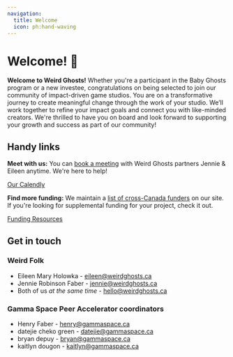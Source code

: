 ```yaml
---
navigation:
  title: Welcome
  icon: ph:hand-waving
---
```

# Welcome! 👻

**Welcome to Weird Ghosts!** Whether you're a participant in the Baby Ghosts program or a new investee, congratulations on being selected to join our community of impact-driven game studios. You are on a transformative journey to create meaningful change through the work of your studio. We’ll work together to refine your impact goals and connect you with like-minded creators. We're thrilled to have you on board and look forward to supporting your growth and success as part of our community!

## Handy links

**Meet with us:** You can [book a meeting](https://calendly.com/weird-ghosts/meeting) with Weird Ghosts partners Jennie & Eileen anytime. We're here to help!

[Our Calendly](https://calendly.com/weird-ghosts/meeting)

**Find more funding:** We maintain a [list of cross-Canada funders](https://weirdghosts.ca/resources) on our site. If you're looking for supplemental funding for your project, check it out.

[Funding Resources](https://weirdghosts.ca/resources)

## Get in touch

### Weird Folk

- Eileen Mary Holowka - [eileen@weirdghosts.ca](mailto:eileen@weirdghosts.ca)
- Jennie Robinson Faber - [jennie@weirdghosts.ca](mailto:jennie@weirdghosts.ca)
- Both of us _at the same time_ - [hello@weirdghosts.ca](mailto:hello@weirdghosts.ca)

### Gamma Space Peer Accelerator coordinators

- Henry Faber - [henry@gammaspace.ca](mailto:henry@gammaspace.ca)
- datejie cheko green - [datejie@gammaspace.ca](mailto:datejie@gammaspace.ca)
- bryan depuy - [bryan@gammaspace.ca](mailto:bryan@gammaspace.ca)
- kaitlyn dougon - [kaitlyn@gammaspace.ca](mailto:kaitlyn@gammaspace.ca)
